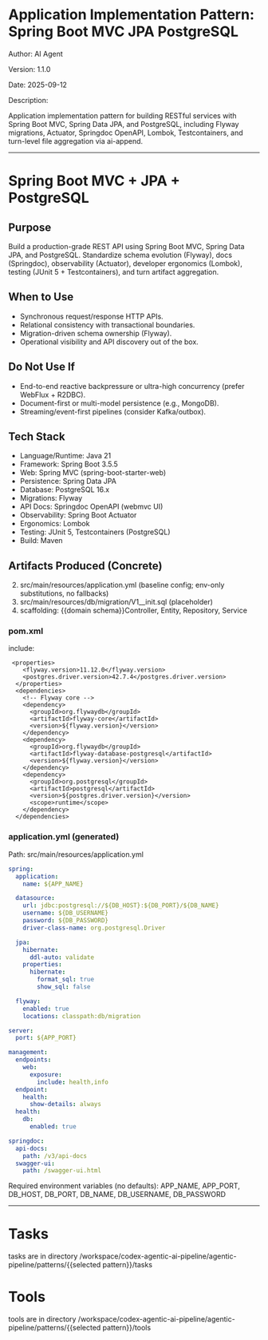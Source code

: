 
# Application Implementation Pattern: Spring Boot MVC JPA PostgreSQL

Author: AI Agent

Version: 1.1.0

Date: 2025-09-12

Description:

Application implementation pattern for building RESTful services with Spring Boot MVC, Spring Data JPA, and PostgreSQL, including Flyway migrations, Actuator, Springdoc OpenAPI, Lombok, Testcontainers, and turn-level file aggregation via ai-append.

---

# Spring Boot MVC + JPA + PostgreSQL

## Purpose

Build a production-grade REST API using Spring Boot MVC, Spring Data JPA, and PostgreSQL. Standardize schema evolution (Flyway), docs (Springdoc), observability (Actuator), developer ergonomics (Lombok), testing (JUnit 5 + Testcontainers), and turn artifact aggregation.

## When to Use

* Synchronous request/response HTTP APIs.
* Relational consistency with transactional boundaries.
* Migration-driven schema ownership (Flyway).
* Operational visibility and API discovery out of the box.

## Do Not Use If

* End-to-end reactive backpressure or ultra-high concurrency (prefer WebFlux + R2DBC).
* Document-first or multi-model persistence (e.g., MongoDB).
* Streaming/event-first pipelines (consider Kafka/outbox).

## Tech Stack

* Language/Runtime: Java 21
* Framework: Spring Boot 3.5.5
* Web: Spring MVC (spring-boot-starter-web)
* Persistence: Spring Data JPA
* Database: PostgreSQL 16.x
* Migrations: Flyway
* API Docs: Springdoc OpenAPI (webmvc UI)
* Observability: Spring Boot Actuator
* Ergonomics: Lombok
* Testing: JUnit 5, Testcontainers (PostgreSQL)
* Build: Maven



## Artifacts Produced (Concrete)


2. src/main/resources/application.yml (baseline config; env-only substitutions, no fallbacks)
3. src/main/resources/db/migration/V1\_\_init.sql (placeholder)
4. scaffolding: {{domain schema}}Controller, Entity, Repository, Service


### pom.xml 

include: 

```
 <properties>
    <flyway.version>11.12.0</flyway.version>
    <postgres.driver.version>42.7.4</postgres.driver.version>
  </properties>
  <dependencies>
    <!-- Flyway core -->
    <dependency>
      <groupId>org.flywaydb</groupId>
      <artifactId>flyway-core</artifactId>
      <version>${flyway.version}</version>
    </dependency>
    <dependency>
      <groupId>org.flywaydb</groupId>
      <artifactId>flyway-database-postgresql</artifactId>
      <version>${flyway.version}</version>
    </dependency>
    <dependency>
      <groupId>org.postgresql</groupId>
      <artifactId>postgresql</artifactId>
      <version>${postgres.driver.version}</version>
      <scope>runtime</scope>
    </dependency>
  </dependencies>
```
 



### application.yml (generated)

Path: src/main/resources/application.yml

```yaml
spring:
  application:
    name: ${APP_NAME}

  datasource:
    url: jdbc:postgresql://${DB_HOST}:${DB_PORT}/${DB_NAME}
    username: ${DB_USERNAME}
    password: ${DB_PASSWORD}
    driver-class-name: org.postgresql.Driver

  jpa:
    hibernate:
      ddl-auto: validate
    properties:
      hibernate:
        format_sql: true
        show_sql: false

  flyway:
    enabled: true
    locations: classpath:db/migration

server:
  port: ${APP_PORT}

management:
  endpoints:
    web:
      exposure:
        include: health,info
  endpoint:
    health:
      show-details: always
  health:
    db:
      enabled: true

springdoc:
  api-docs:
    path: /v3/api-docs
  swagger-ui:
    path: /swagger-ui.html
```

Required environment variables (no defaults):
APP_NAME, APP_PORT, DB_HOST, DB_PORT, DB_NAME, DB_USERNAME, DB_PASSWORD

---
# Tasks

tasks are in directory /workspace/codex-agentic-ai-pipeline/agentic-pipeline/patterns/{{selected pattern}}/tasks

# Tools

tools are in directory /workspace/codex-agentic-ai-pipeline/agentic-pipeline/patterns/{{selected pattern}}/tools

